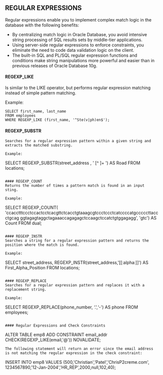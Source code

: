 ## REGULAR EXPRESSIONS
Regular expressions enable you to implement complex match logic in the database with the following benefits:
- By centralizing match logic in Oracle Database, you avoid intensive string processing of SQL results sets by middle-tier applications.
- Using server-side regular expressions to enforce constraints, you eliminate the need to code data validation
logic on the client.
- The built-in SQL and PL/SQL regular expression functions and conditions make string manipulations more powerful
and easier than in previous releases of Oracle Database 10g.

#### REGEXP_LIKE
Is similar to the LIKE operator, but performs regular expression matching instead of simple pattern matching. 

Example:
```
SELECT first_name, last_name
FROM employees
WHERE REGEXP_LIKE (first_name, '^Ste(v|ph)en$');
```

#### REGEXP_SUBSTR 
```
Searches for a regular expression pattern within a given string and extracts the matched substring.

Example:
```
SELECT REGEXP_SUBSTR(street_address , ' [^ ]+ ') AS Road
FROM locations;
```

#### REGEXP_COUNT
Returns the number of times a pattern match is found in an input sting.

Example:
```
SELECT REGEXP_COUNT(
'ccacctttccctccactcctcacgttctcacctgtaaagcgtccctccctcatccccatgcccccttaccctgcag
ggtagagtaggctagaaaccagagagctccaagctccatctgtggagagg', 'gtc') AS Count
FROM dual;
```

#### REGEXP_INSTR 
Searches a string for a regular expression pattern and returns the position where the match is found.

Example:

```
SELECT street_address,
REGEXP_INSTR(street_address,'[[:alpha:]]') AS First_Alpha_Position
FROM locations;
```

#### REGEXP_REPLACE
Searches for a regular expression pattern and replaces it with a replacement string.

Example:
```
SELECT REGEXP_REPLACE(phone_number, ‘\.',‘-') AS phone
FROM employees;
```

#### Regular Expressions and Check Constraints
```
ALTER TABLE emp8
  ADD CONSTRAINT email_addr
  CHECK(REGEXP_LIKE(email,'@')) NOVALIDATE;
```
The following statement will return an error since the email address is not matching the regular expression in the check constraint:
```
INSERT INTO emp8 VALUES
(500,'Christian','Patel','ChrisP2creme.com',
1234567890,'12-Jan-2004','HR_REP',2000,null,102,40);
```
